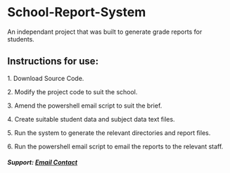 # School-Report-System
An independant project that was built to generate grade reports for students.

<h2>Instructions for use:</h2>
<p>1. Download Source Code.</p>
<p>2. Modify the project code to suit the school.</p>
<p>3. Amend the powershell email script to suit the brief.</p>
<p>4. Create suitable student data and subject data text files.</p>
<p>5. Run the system to generate the relevant directories and report files.</p>
<p>6. Run the powershell email script to email the reports to the relevant staff.</p>

<h5> Support: <a href = "mailto:yashwant.rathor@blueyonder.co.uk?subject = Feedback&body = Message"> Email Contact </a> </h5>
